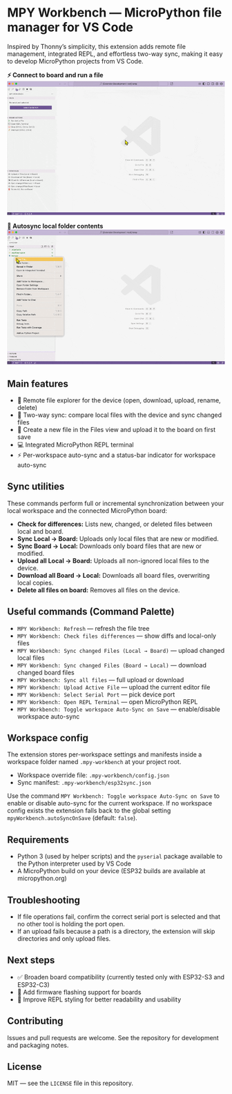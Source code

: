 # MPY Workbench — MicroPython file manager for VS Code

Inspired by Thonny’s simplicity, this extension adds remote file management, integrated REPL, and effortless two-way sync, making it easy to develop MicroPython projects from VS Code.

**⚡ Connect to board and run a file**
![Run file demo](https://github.com/DanielBustillos/mpy-workbench/blob/main/assets/run-file.gif?raw=true)  

**🔄 Autosync local folder contents**
![Sync files demo](https://github.com/DanielBustillos/mpy-workbench/blob/main/assets/sync%20new%20files.gif?raw=true)  

## Main features

- 📂 Remote file explorer for the device (open, download, upload, rename, delete)  
- 🔄 Two-way sync: compare local files with the device and sync changed files  
- 📝 Create a new file in the Files view and upload it to the board on first save  
- 💻 Integrated MicroPython REPL terminal  
- ⚡ Per-workspace auto-sync and a status-bar indicator for workspace auto-sync  

## Sync utilities

These commands perform full or incremental synchronization between your local workspace and the connected MicroPython board:

- **Check for differences:** Lists new, changed, or deleted files between local and board.  
- **Sync Local → Board:** Uploads only local files that are new or modified.  
- **Sync Board → Local:** Downloads only board files that are new or modified.  
- **Upload all Local → Board:** Uploads all non-ignored local files to the device.  
- **Download all Board → Local:** Downloads all board files, overwriting local copies.  
- **Delete all files on board:** Removes all files on the device.
  
## Useful commands (Command Palette)

- `MPY Workbench: Refresh` — refresh the file tree
- `MPY Workbench: Check files differences` — show diffs and local-only files
- `MPY Workbench: Sync changed Files (Local → Board)` — upload changed local files
- `MPY Workbench: Sync changed Files (Board → Local)` — download changed board files
- `MPY Workbench: Sync all files` — full upload or download
- `MPY Workbench: Upload Active File` — upload the current editor file
- `MPY Workbench: Select Serial Port` — pick device port
- `MPY Workbench: Open REPL Terminal` — open MicroPython REPL
- `MPY Workbench: Toggle workspace Auto-Sync on Save` — enable/disable workspace auto-sync


## Workspace config

The extension stores per-workspace settings and manifests inside a workspace folder named `.mpy-workbench` at your project root.

- Workspace override file: `.mpy-workbench/config.json`
- Sync manifest: `.mpy-workbench/esp32sync.json`

Use the command `MPY Workbench: Toggle workspace Auto-Sync on Save` to enable or disable auto-sync for the current workspace. If no workspace config exists the extension falls back to the global setting `mpyWorkbench.autoSyncOnSave` (default: `false`).

## Requirements

- Python 3 (used by helper scripts) and the `pyserial` package available to the Python interpreter used by VS Code
- A MicroPython build on your device (ESP32 builds are available at micropython.org)

## Troubleshooting

- If file operations fail, confirm the correct serial port is selected and that no other tool is holding the port open.
- If an upload fails because a path is a directory, the extension will skip directories and only upload files.

## Next steps  
- ✅ Broaden board compatibility (currently tested only with ESP32-S3 and ESP32-C3)  
- 🔌 Add firmware flashing support for boards  
- 🎨 Improve REPL styling for better readability and usability
  
## Contributing

Issues and pull requests are welcome. See the repository for development and packaging notes.

## License

MIT — see the `LICENSE` file in this repository.
